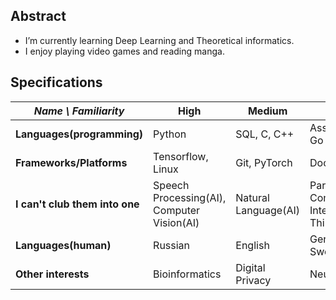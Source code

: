 ## Abstract
- I’m currently learning Deep Learning and Theoretical informatics.
- I enjoy playing video games and reading manga.

## Specifications
| *Name \ Familiarity* | High | Medium | Low |
| --------------- | --------------- | --------------- | ------------- |
| **Languages(programming)** | Python | SQL, C, C++ | Assembler, Go |
| **Frameworks/Platforms** | Tensorflow, Linux | Git, PyTorch | Docker |
| **I can't club them into one** | Speech Processing(AI), Computer Vision(AI) | Natural Language(AI) | Parallel Computing, Internet of Things |
| **Languages(human)** | Russian  | English | German, Swedish  |
| **Other interests** | Bioinformatics | Digital Privacy | Neuroscience |

